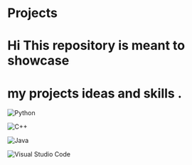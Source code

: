 # Projects 
# Hi This repository is meant to showcase
# my projects ideas and skills .


![Python](https://img.shields.io/badge/python-%2314354C.svg?style=for-the-badge&logo=python&logoColor=white)

![C++](https://img.shields.io/badge/c++-%2300599C.svg?style=for-the-badge&logo=c%2B%2B&logoColor=white)

![Java](https://img.shields.io/badge/scala-%23DC322F.svg?style=for-the-badge&logo=scala&logoColor=white)

![Visual Studio Code](https://img.shields.io/badge/VisualStudioCode-0078d7.svg?style=for-the-badge&logo=visual-studio-code&logoColor=white)

